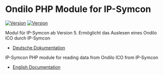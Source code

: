 Ondilo PHP Module for IP-Symcon
===
[![Version](https://img.shields.io/badge/Symcon-PHPModul-red.svg)](https://www.symcon.de/service/dokumentation/entwicklerbereich/sdk-tools/sdk-php/)
[![Version](https://img.shields.io/badge/Symcon%20Version-5.0%20%3E-green.svg)](https://www.symcon.de/forum/threads/38222-IP-Symcon-5-0-verf%C3%BCgbar)

Modul für IP-Symcon ab Version 5. Ermöglicht das Auslesen eines Ondilo ICO durch IP-Symcon

 - [Deutsche Dokumentation](docs/de/README.md "Deutsche Dokumentation")
 
IP-Symcon PHP module for reading data from Ondilo ICO from IP-Symcon

 - [English Documentation](docs/en/README.md "English documentation") 




